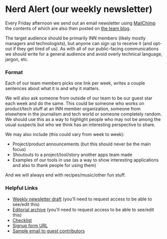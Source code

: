 # Nerd Alert (our weekly newsletter)

Every Friday afternoon we send out an email newsletter using [MailChimp](http://mailchimp.com) the contents of which are also then posted on [the team blog](http://nerds.investigativenewsnetwork.org).

The target audience should be primarily INN members (likely mostly managers and technologists), but anyone can sign up to receive it (and opt-out if they get tired of us). As with all of our public-facing communications we should write for a general audience and avoid overly technical language, jargon, etc.

### Format

Each of our team members picks one link per week, writes a couple sentences about what it is and why it matters.

We will also ask someone from outside of our team to be our guest star each week and do the same. This could be someone who works on product/tech stuff at an INN member organization, someone from elsewhere in the journalism and tech world or someone completely random. We should use this as a way to highlight people who may not be among the usual suspects but who we think has an interesting perspective to share.

We may also include (this could vary from week to week):

- Project/product announcements (but this should never be the main focus)
- Shoutouts to a project/tool/story another apps team made
- Examples of our tools in use (as a way to show interesting applications and also to thank people for using them)

And we will always end with recipes/music/other fun stuff.

### Helpful Links

- [Weekly newsletter draft](https://docs.google.com/a/investigativenewsnetwork.org/document/d/1DlgHsgSN4Z-uOIUqUg3PcQYLsyYftnRIEEWLbjxlNlg/edit) (you'll need to request access to be able to see/edit this)
- [Editorial archive](https://docs.google.com/a/investigativenewsnetwork.org/spreadsheets/d/1bRKcDupgokDEOaNBlpbsn8-t-eD99FW8G5CoW-ZEmNo/edit) (you'll need to request access to be able to see/edit this)
- [Checklist](/checklists/newsletter.md)
- [Signup form URL](http://eepurl.com/8MLZr)
- [Sample email to guest contributors](/projects/newsletter/sample-contributor-email.md)
